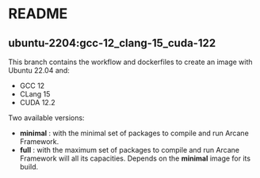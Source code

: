 # README
## ubuntu-2204:gcc-12_clang-15_cuda-122

This branch contains the workflow and dockerfiles to create an
image with Ubuntu 22.04 and:
- GCC 12
- CLang 15
- CUDA 12.2

Two available versions:
- **minimal** : with the minimal set of packages to compile and 
  run Arcane Framework.
- **full** : with the maximum set of packages to compile and run
  Arcane Framework will all its capacities. Depends on the
  **minimal** image for its build.
